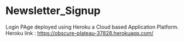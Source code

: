 # Newsletter_Signup

Login PAge deployed using Heroku a Cloud based Application Platform.
Heroku link : https://obscure-plateau-37828.herokuapp.com/
